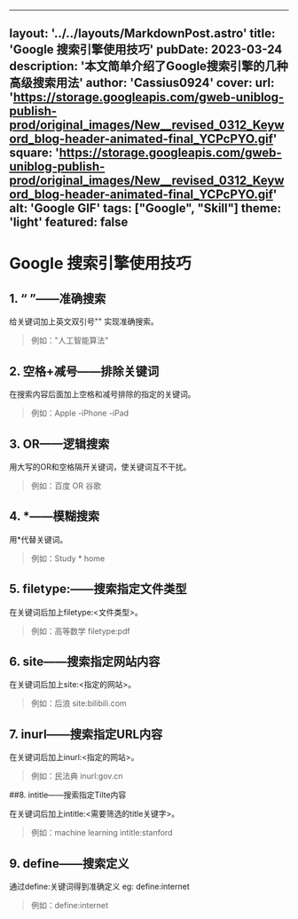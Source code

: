 
---
layout: '../../layouts/MarkdownPost.astro'
title: 'Google 搜索引擎使用技巧'
pubDate: 2023-03-24
description: '本文简单介绍了Google搜索引擎的几种高级搜索用法'
author: 'Cassius0924'
cover:
    url: 'https://storage.googleapis.com/gweb-uniblog-publish-prod/original_images/New__revised_0312_Keyword_blog-header-animated-final_YCPcPYO.gif'
    square: 'https://storage.googleapis.com/gweb-uniblog-publish-prod/original_images/New__revised_0312_Keyword_blog-header-animated-final_YCPcPYO.gif'
    alt: 'Google GIF'
tags: ["Google", "Skill"]
theme: 'light'
featured: false
---

# Google 搜索引擎使用技巧



## 1. “ ”——准确搜索

给关键词加上英文双引号"" 实现准确搜索。

>例如："人工智能算法"



## 2. 空格+减号——排除关键词 

在搜索内容后面加上空格和减号排除的指定的关键词。

> 例如：Apple -iPhone -iPad



## 3. OR——逻辑搜索

用大写的OR和空格隔开关键词，使关键词互不干扰。

> 例如：百度 OR 谷歌



## 4. *——模糊搜索

用*代替关键词。

> 例如：Study * home



## 5. filetype:——搜索指定文件类型

在关键词后加上filetype:<文件类型>。

> 例如：高等数学 filetype:pdf



## 6. site——搜索指定网站内容

在关键词后加上site:<指定的网站>。

> 例如：后浪 site:bilibili.com



## 7. inurl——搜索指定URL内容

在关键词后加上inurl:<指定的网站>。

> 例如：民法典 inurl:gov.cn



##8. intitle——搜索指定Tilte内容

 在关键词后加上intitle:<需要筛选的title关键字>。

> 例如：machine learning intitle:stanford 



## 9. define——搜索定义

通过define:关键词得到准确定义 eg: define:internet

> 例如：define:internet
